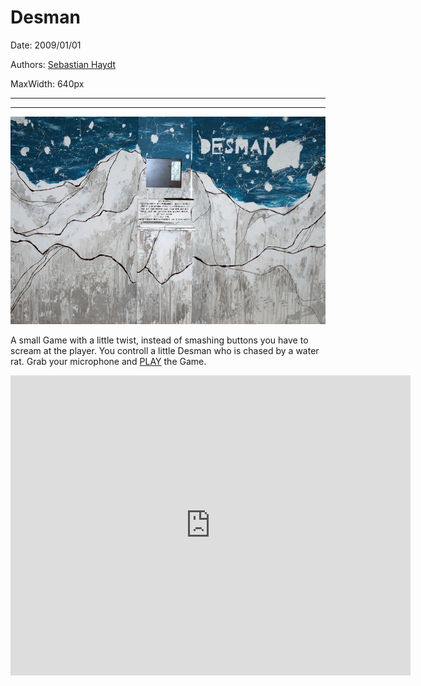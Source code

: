 # Desman

Date: 2009/01/01

Authors: [Sebastian Haydt](http://derhintergrund.com)

MaxWidth: 640px

---
---

![](desman.jpg)

A small Game with a little twist, instead of smashing buttons you have to scream at the player.
You controll a little Desman who is chased by a water rat. Grab your microphone and <a title="Desman" href="http://www.kongregate.com/games/hurimuri/desman" target="_blank">PLAY</a> the Game.

<iframe src="http://player.vimeo.com/video/7161193?title=0&amp;byline=0&amp;portrait=0&amp;color=D9E021" frameborder="0" width="640" height="480"></iframe>
